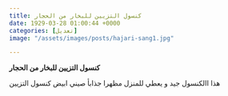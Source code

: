```yaml
---
title: كنسول التزيين للبخار من الحجار
date: 1929-03-28 01:00:44 +0000
categories: [تعديل]
image: "/assets/images/posts/hajari-sang1.jpg"

---
```

**كنسول التزيين للبخار من الحجار**

هذا االكنسول جيد  و يعطي للمنزل مظهرا جذابأ
صيني ابيض
 كنسول التزيين
